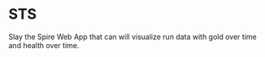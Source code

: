 # STS
Slay the Spire Web App that can will visualize run data with gold over time and health over time.